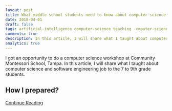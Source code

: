 ```yaml
---
layout: post
title: What middle school students need to know about computer science and software engineering job?
date: 2018-04-01
draft: false
tags: artificial-intelligence computer-science teaching -cmputer-science schools education-technology
comments: true
description: In this article, I will share what I taught about computer science and software engineering job to the 7 to 9th grade students.
analytics: true
---
```


I got an opportunity to do a computer science workshop at Community Montessori School, Tampa. In this article, I will share what I taught about computer science and software engineering job to the 7 to 9th grade students.

## How I prepared?
[Continue Reading](https://medium.com/@e.rajasekar/what-middle-school-students-need-to-know-about-computer-science-and-software-engineering-job-14e12404fe73)